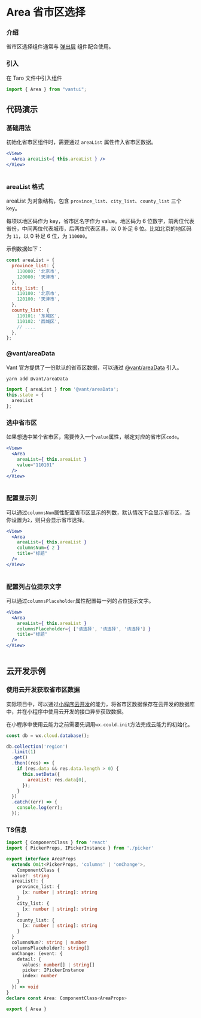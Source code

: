 # Area 省市区选择

### 介绍

省市区选择组件通常与 [弹出层](#/popup) 组件配合使用。

### 引入

在 Taro 文件中引入组件

```js
import { Area } from "vantui"; 
```

## 代码演示

### 基础用法

初始化省市区组件时，需要通过 `areaList` 属性传入省市区数据。

```jsx
<View>
  <Area areaList={ this.areaList } />
</View>
 
```

### areaList 格式

areaList 为对象结构，包含 `province_list`、`city_list`、`county_list` 三个 key。

每项以地区码作为 key，省市区名字作为 value。地区码为 6 位数字，前两位代表省份，中间两位代表城市，后两位代表区县，以 0 补足 6 位。比如北京的地区码为 `11`，以 0 补足 6 位，为 `110000`。

示例数据如下：

```js
const areaList = {
  province_list: {
    110000: '北京市',
    120000: '天津市',
  },
  city_list: {
    110100: '北京市',
    120100: '天津市',
  },
  county_list: {
    110101: '东城区',
    110102: '西城区',
    // ....
  },
};
```

### @vant/areaData

Vant 官方提供了一份默认的省市区数据，可以通过 [@vant/areaData](https://github.com/youzan/vant/tree/dev/packages/vantAreaData) 引入。

```bash
yarn add @vant/areaData
```

```js
import { areaList } from '@vant/areaData';
this.state = {
  areaList
}; 
```

### 选中省市区

如果想选中某个省市区，需要传入一个`value`属性，绑定对应的省市区`code`。

```jsx
<View>
  <Area
    areaList={ this.areaList }
    value="110101"
  />
</View>
 
```

### 配置显示列

可以通过`columnsNum`属性配置省市区显示的列数，默认情况下会显示省市区，当你设置为`2`，则只会显示省市选择。

```jsx
<View>
  <Area
    areaList={ this.areaList }
    columnsNum={ 2 }
    title="标题"
  />
</View>
 
```

### 配置列占位提示文字

可以通过`columnsPlaceholder`属性配置每一列的占位提示文字。

```jsx
<View>
  <Area
    areaList={ this.areaList }
    columnsPlaceholder={ ['请选择', '请选择', '请选择'] }
    title="标题"
  />
</View>
 
```

## 云开发示例

### 使用云开发获取省市区数据

实际项目中，可以通过[小程序云开发](https://developers.weixin.qq.com/miniprogram/dev/wxcloud/basis/gettingStarted.html)的能力，将省市区数据保存在云开发的数据库中，并在小程序中使用云开发的接口异步获取数据。

在小程序中使用云能力之前需要先调用`wx.could.init`方法完成云能力的初始化。

```js
const db = wx.cloud.database();

db.collection('region')
  .limit(1)
  .get()
  .then((res) => {
    if (res.data && res.data.length > 0) {
      this.setData({
        areaList: res.data[0],
      });
    }
  })
  .catch((err) => {
    console.log(err);
  });
```
### TS信息
```ts 
import { ComponentClass } from 'react'
import { PickerProps, IPickerInstance } from './picker'

export interface AreaProps
  extends Omit<PickerProps, 'columns' | 'onChange'>,
    ComponentClass {
  value?: string
  areaList?: {
    province_list: {
      [x: number | string]: string
    }
    city_list: {
      [x: number | string]: string
    }
    county_list: {
      [x: number | string]: string
    }
  }
  columnsNum?: string | number
  columnsPlaceholder?: string[]
  onChange: (event: {
    detail: {
      values: number[] | string[]
      picker: IPickerInstance
      index: number
    }
  }) => void
}
declare const Area: ComponentClass<AreaProps>

export { Area }
```